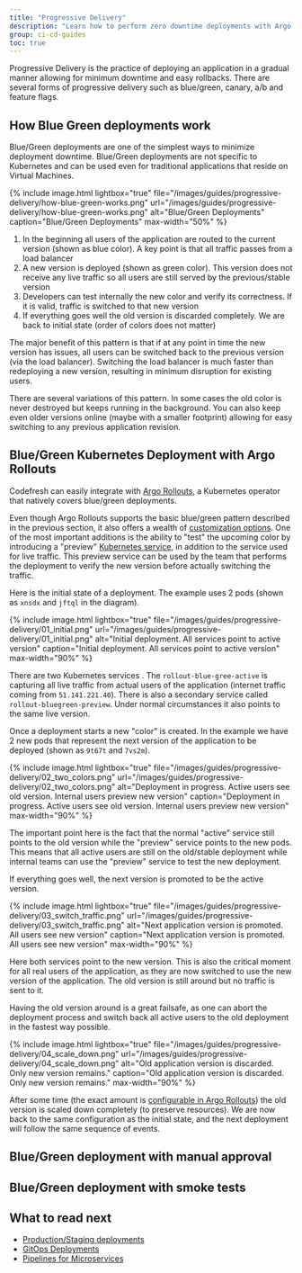```yaml
---
title: "Progressive Delivery"
description: "Learn how to perform zero downtime deployments with Argo Rollouts"
group: ci-cd-guides
toc: true
---
```


Progressive Delivery is the practice of deploying an application in a gradual manner allowing for minimum downtime and easy rollbacks. There are several forms of progressive delivery such as blue/green, canary, a/b and feature flags.


## How Blue Green deployments work

Blue/Green deployments are one of the simplest ways to minimize deployment downtime. Blue/Green deployments are not specific to Kubernetes and can be used
even for traditional applications that reside on Virtual Machines.

{% include image.html 
lightbox="true" 
file="/images/guides/progressive-delivery/how-blue-green-works.png" 
url="/images/guides/progressive-delivery/how-blue-green-works.png" 
alt="Blue/Green Deployments" 
caption="Blue/Green Deployments"
max-width="50%" 
%}

1. In the beginning all users of the application are routed to the current version (shown as blue color). A key point is that all traffic passes from a load balancer
1. A new version is deployed (shown as green color). This version does not receive any live traffic so all users are still served by the previous/stable version
1. Developers can test internally the new color and verify its correctness. If it is valid, traffic is switched to that new version
1. If everything goes well the old version is discarded completely. We are back to initial state (order of colors does not matter)

The major benefit of this pattern is that if at any point in time the new version has issues, all users can be switched back to the previous version (via the load balancer). Switching the load balancer is much faster than redeploying a new version, resulting in minimum disruption for existing users.

There are several variations of this pattern. In some cases the old color is never destroyed but keeps running in the background. You can also
keep even older versions online (maybe with a smaller footprint) allowing for easy switching to any previous application revision.

## Blue/Green Kubernetes Deployment with Argo Rollouts

Codefresh can easily integrate with [Argo Rollouts](https://argoproj.github.io/argo-rollouts/), a Kubernetes operator that natively covers blue/green deployments.

Even though Argo Rollouts supports the basic blue/green pattern described in the previous section, it also offers a wealth of [customization options](https://argoproj.github.io/argo-rollouts/features/bluegreen/). One of the most important
additions is the ability to "test" the upcoming color by introducing a "preview" [Kubernetes service](https://kubernetes.io/docs/concepts/services-networking/service/), in addition to the service used for live traffic.
This preview service can be used by the team that performs the deployment to verify the new version before actually switching the traffic.


Here is the initial state of a deployment. The example uses 2 pods (shown as `xnsdx` and `jftql` in the diagram).

{% include image.html 
lightbox="true" 
file="/images/guides/progressive-delivery/01_initial.png" 
url="/images/guides/progressive-delivery/01_initial.png" 
alt="Initial deployment. All services point to active version" 
caption="Initial deployment. All services point to active version"
max-width="90%" 
%}

There are two Kubernetes services . The `rollout-blue-gree-active` is capturing all live traffic from actual users of the application (internet traffic coming from `51.141.221.40`). There is also a secondary service 
called `rollout-bluegreen-preview`. Under normal circumstances it also points to the same live version.


Once a deployment starts a new "color" is created. In the example we have 2 new pods that represent the next version of the application to be deployed (shown as `9t67t` and `7vs2m`). 

{% include image.html 
lightbox="true" 
file="/images/guides/progressive-delivery/02_two_colors.png" 
url="/images/guides/progressive-delivery/02_two_colors.png" 
alt="Deployment in progress. Active users see old version. Internal users preview new version" 
caption="Deployment in progress. Active users see old version. Internal users preview new version"
max-width="90%" 
%}

The important point here is the fact that the normal "active" service still points to the old version while the "preview" service points to the new pods. This means that all active users are still on the old/stable deployment while internal teams can use the "preview" service to test the new deployment. 

If everything goes well, the next version is promoted to be the active version.

{% include image.html 
lightbox="true" 
file="/images/guides/progressive-delivery/03_switch_traffic.png" 
url="/images/guides/progressive-delivery/03_switch_traffic.png" 
alt="Next application version is promoted. All users see new version" 
caption="Next application version is promoted. All users see new version"
max-width="90%" 
%}

Here both services point to the new version. This is also the critical moment for all real users of the application, as they are now switched to use the new version of the application. The old version is still around but no traffic is sent to it.

Having the old version around is a great failsafe, as one can abort the deployment process and switch back all active users to the old deployment in the fastest way possible.

{% include image.html 
lightbox="true" 
file="/images/guides/progressive-delivery/04_scale_down.png" 
url="/images/guides/progressive-delivery/04_scale_down.png" 
alt="Old application version is discarded. Only new version remains." 
caption="Old application version is discarded. Only new version remains."
max-width="90%" 
%}

After some time (the exact amount is [configurable in Argo Rollouts](https://argoproj.github.io/argo-rollouts/features/bluegreen/#scaledowndelayseconds)) the old version is scaled down completely (to preserve resources). We are now back 
to the same configuration as the initial state, and the next deployment will follow the same sequence of events.


## Blue/Green deployment with manual approval

## Blue/Green deployment with smoke tests




## What to read next

* [Production/Staging deployments]({{site.baseurl}}/docs/ci-cd-guides/environment-deployments/)
* [GitOps Deployments]({{site.baseurl}}/docs/ci-cd-guides/gitops-deployments/)
* [Pipelines for Microservices]({{site.baseurl}}/docs/ci-cd-guides/microservices/)





